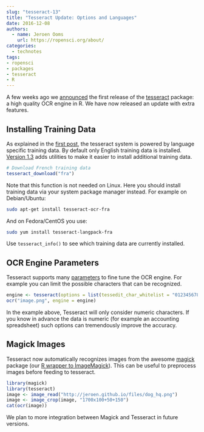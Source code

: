```yaml
---
slug: "tesseract-13"
title: "Tesseract Update: Options and Languages"
date: 2016-12-08
authors:
  - name: Jeroen Ooms
    url: https://ropensci.org/about/
categories:
  - technotes
tags:
- ropensci
- packages
- tesseract
- R
---
```


A few weeks ago we [announced](https://ropensci.org/blog/blog/2016/11/16/tesseract) the first release of the [tesseract](https://cran.r-project.org/web/packages/tesseract/index.html) package: a high quality OCR engine in R. We have now released an update with extra features.

## Installing Training Data

As explained in the [first post](https://ropensci.org/blog/blog/2016/11/16/tesseract), the tesseract system is powered by language specific training data. By default only English training data is installed. [Version 1.3](https://cran.r-project.org/web/packages/tesseract/index.html) adds utilities to make it easier to install additional training data.

```r
# Download French training data
tesseract_download("fra")
```

Note that this function is not needed on Linux. Here you should install training data via your system package manager instead. For example on Debian/Ubuntu:

```sh
sudo apt-get install tesseract-ocr-fra
```

And on Fedora/CentOS you use:

```sh
sudo yum install tesseract-langpack-fra
```

Use `tesseract_info()` to see which training data are currently installed.

## OCR Engine Parameters

Tesseract supports many [parameters](http://www.sk-spell.sk.cx/tesseract-ocr-parameters-in-302-version) to fine tune the OCR engine. For example you can limit the possible characters that can be recognized.

```r
engine <- tesseract(options = list(tessedit_char_whitelist = "0123456789"))
ocr("image.png", engine = engine)
```

In the example above, Tesseract will only consider numeric characters. If you know in advance the data is numeric (for example an accounting spreadsheet) such options can tremendously improve the accuracy.


## Magick Images

Tesseract now automatically recognizes images from the awesome [magick](https://cran.r-project.org/web/packages/magick/index.html) package (our [R wrapper to ImageMagick](https://ropensci.org/blog/blog/2016/08/23/z-magick-release)). This can be useful to preprocess images before feeding to tesseract.

```r
library(magick)
library(tesseract)
image <- image_read("http://jeroen.github.io/files/dog_hq.png")
image <- image_crop(image, "1700x100+50+150")
cat(ocr(image))
```

We plan to more integration between Magick and Tesseract in future versions.
